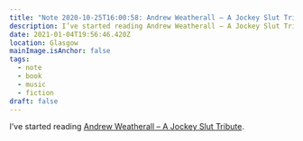 ```yaml
---
title: "Note 2020-10-25T16:00:58: Andrew Weatherall – A Jockey Slut Tribute"
description: I’ve started reading Andrew Weatherall – A Jockey Slut Tribute
date: 2021-01-04T19:56:46.420Z
location: Glasgow
mainImage.isAnchor: false
tags:
  - note
  - book
  - music
  - fiction
draft: false
---
```

I’ve started reading [Andrew Weatherall – A Jockey Slut Tribute](https://jockeyslut.ochre.store/merch/210070-andrew-weatherall-a-jockey-slut-tribute).